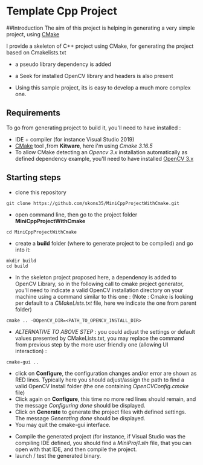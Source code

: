 # Template Cpp Project

##Introduction
The aim of this project is helping in generating a very simple project,
using [CMake](https://cmake.org/)

I provide a skeleton of C++ project using CMake,
for generating the project based on Cmakelists.txt

- a pseudo library dependency is added
- a Seek for installed OpenCV library and headers is also present


- Using this sample project, its is easy to develop a much more complex one.

## Requirements
To go from generating project to build it, you'll need to have installed :
- IDE + compiler (for instance Visual Studio 2019)
- [CMake](https://cmake.org/) tool ,from **Kitware**, here i'm using _Cmake 3.16.5_
- To allow CMake detecting an _Opencv 3.x_ installation automatically as defined dependency example,
  you'll need to have installed [OpenCV 3.x](https://opencv.org/releases/)
  
## Starting steps
* clone this repository
```
git clone https://github.com/skons35/MiniCppProjectWithCmake.git
```
* open command line, then go to the project folder **MiniCppProjectWithCmake**
```
cd MiniCppProjectWithCmake
```
* create a **build** folder (where to generate project to be compiled) and go into it:
```
mkdir build
cd build
```
* In the skeleton project proposed here, a dependency is added to OpenCV Library,
so in the following call to cmake project generator, you'll need to indicate a valid
OpenCV installation directory on your machine using a command similar to this one :
(Note : Cmake is looking per default to a _CMakeLists.txt_ file, here we indicate the
 one from parent folder)
```
cmake .. -DOpenCV_DIR=<PATH_TO_OPENCV_INSTALL_DIR>
```

* *ALTERNATIVE TO ABOVE STEP* : you could adjust the settings or default values presented by CMakeLists.txt,
you may replace the command from previous step by the more user friendly one (allowing UI interaction) :
```
cmake-gui ..
```

 - click on **Configure**, the configuration changes and/or error are shown as RED lines.
	Typically here you should adjust/assign the path to find a valid OpenCV Install folder
	(the one containing *OpenCVConfig.cmake* file)
 - Click again on **Configure**, this time no more red lines should remain, 
	and the message *Configuring done* should be displayed. 
 - Click on **Generate** to generate the project files with defined settings. 
	The message *Generating done* should be displayed.
 - You may quit the cmake-gui interface.

* Compile the generated project (for instance, if Visual Studio was the compiling IDE defined,
 you should find a _MiniProj1.sln_ file, that you can open with that IDE, and then compile the project.
* launch / test the generated binary.

